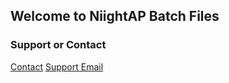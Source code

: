 ## Welcome to NiightAP Batch Files



### Support or Contact

[Contact](https://niightgamez.weebly.com/contact.html) [Support Email](mailto:niightapi@gmail.com)
